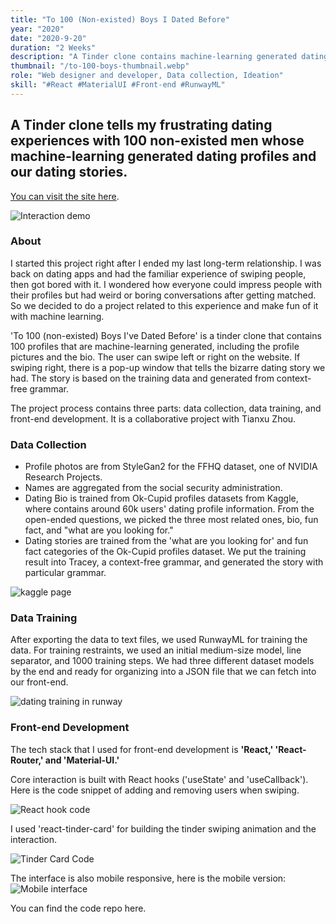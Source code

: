 ```yaml
---
title: "To 100 (Non-existed) Boys I Dated Before"
year: "2020"
date: "2020-9-20"
duration: "2 Weeks"
description: "A Tinder clone contains machine-learning generated dating profiles and stories that I 'encountered' before "
thumbnail: "/to-100-boys-thumbnail.webp"
role: "Web designer and developer, Data collection, Ideation"
skill: "#React #MaterialUI #Front-end #RunwayML"
---
```


## A Tinder clone tells my frustrating dating experiences with 100 non-existed men whose machine-learning generated dating profiles and our dating stories.

[You can visit the site here](http://to-100-boys-i-dated.netlify.app/).

![Interaction demo](/to-100-boys/interaction.gif)

### About

I started this project right after I ended my last long-term relationship. I was back on dating apps and had the familiar experience of swiping people, then got bored with it. I wondered how everyone could impress people with their profiles but had weird or boring conversations after getting matched. So we decided to do a project related to this experience and make fun of it with machine learning.

'To 100 (non-existed) Boys I've Dated Before' is a tinder clone that contains 100 profiles that are machine-learning generated, including the profile pictures and the bio. The user can swipe left or right on the website. If swiping right, there is a pop-up window that tells the bizarre dating story we had. The story is based on the training data and generated from context-free grammar.

The project process contains three parts: data collection, data training, and front-end development. It is a collaborative project with Tianxu Zhou.

### Data Collection

- Profile photos are from StyleGan2 for the FFHQ dataset, one of NVIDIA Research Projects.
- Names are aggregated from the social security administration.
- Dating Bio is trained from Ok-Cupid profiles datasets from Kaggle, where contains around 60k users' dating profile information. From the open-ended questions, we picked the three most related ones, bio, fun fact, and "what are you looking for."
- Dating stories are trained from the 'what are you looking for' and fun fact categories of the Ok-Cupid profiles dataset. We put the training result into Tracey, a context-free grammar, and generated the story with particular grammar.

![kaggle page](/to-100-boys/kaggle.png)

### Data Training

After exporting the data to text files, we used RunwayML for training the data. For training restraints, we used an initial medium-size model, line separator, and 1000 training steps. We had three different dataset models by the end and ready for organizing into a JSON file that we can fetch into our front-end.

![dating training in runway](/to-100-boys/runway-training.png)

### Front-end Development

The tech stack that I used for front-end development is **'React,' 'React-Router,' and 'Material-UI.'**

Core interaction is built with React hooks ('useState' and 'useCallback'). Here is the code snippet of adding and removing users when swiping.

![React hook code](/to-100-boys/react-hooks-snippet.png)

I used 'react-tinder-card' for building the tinder swiping animation and the interaction.

![Tinder Card Code](/to-100-boys/tinder-card.png)

The interface is also mobile responsive, here is the mobile version:
![Mobile interface](/to-100-boys/mobile.png)

You can find the code repo here.

